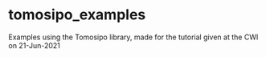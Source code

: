 # tomosipo_examples
Examples using the Tomosipo library, made for the tutorial given at the CWI on 21-Jun-2021
